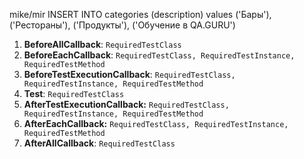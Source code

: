 mike/mir
INSERT INTO categories (description) values ('Бары'), ('Рестораны'), ('Продукты'), ('Обучение в QA.GURU')

1. **BeforeAllCallback**: `RequiredTestClass`
2. **BeforeEachCallback**: `RequiredTestClass, RequiredTestInstance, RequiredTestMethod`
3. **BeforeTestExecutionCallback**: `RequiredTestClass, RequiredTestInstance, RequiredTestMethod`
4. **Test**: `RequiredTestClass`
5. **AfterTestExecutionCallback:** `RequiredTestClass, RequiredTestInstance, RequiredTestMethod`
6. **AfterEachCallback:** `RequiredTestClass, RequiredTestInstance, RequiredTestMethod`
7. **AfterAllCallback**: `RequiredTestClass`